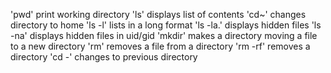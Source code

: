 'pwd' print working directory
'ls' displays list of contents
'cd~' changes directory to home
'ls -l' lists in a long format
'ls -la.' displays hidden files
'ls -na' displays hidden files in uid/gid
'mkdir' makes a directory
moving a file to a new directory
'rm' removes a file from a directory
'rm -rf' removes a directory
'cd -' changes to previous directory
